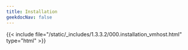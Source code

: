 ```yaml
---
title: Installation
geekdocNav: false
---
```

{{< include file="/static/_includes/1.3.3.2/000.installation_vmhost.html" type="html" >}}